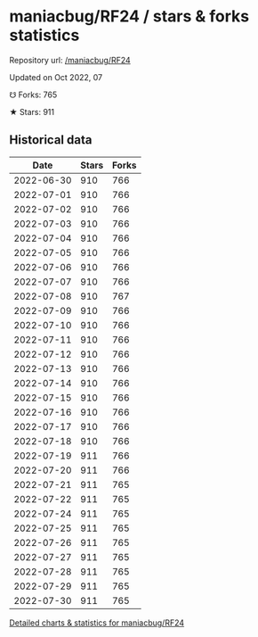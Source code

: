 # maniacbug/RF24 / stars & forks statistics

Repository url: [/maniacbug/RF24](https://github.com/maniacbug/RF24)

Updated on Oct 2022, 07

☋ Forks: 765

★ Stars: 911

## Historical data
| Date | Stars | Forks |
|------|-------|-------|
| 2022-06-30 | 910 | 766 | 
| 2022-07-01 | 910 | 766 | 
| 2022-07-02 | 910 | 766 | 
| 2022-07-03 | 910 | 766 | 
| 2022-07-04 | 910 | 766 | 
| 2022-07-05 | 910 | 766 | 
| 2022-07-06 | 910 | 766 | 
| 2022-07-07 | 910 | 766 | 
| 2022-07-08 | 910 | 767 | 
| 2022-07-09 | 910 | 766 | 
| 2022-07-10 | 910 | 766 | 
| 2022-07-11 | 910 | 766 | 
| 2022-07-12 | 910 | 766 | 
| 2022-07-13 | 910 | 766 | 
| 2022-07-14 | 910 | 766 | 
| 2022-07-15 | 910 | 766 | 
| 2022-07-16 | 910 | 766 | 
| 2022-07-17 | 910 | 766 | 
| 2022-07-18 | 910 | 766 | 
| 2022-07-19 | 911 | 766 | 
| 2022-07-20 | 911 | 766 | 
| 2022-07-21 | 911 | 765 | 
| 2022-07-22 | 911 | 765 | 
| 2022-07-24 | 911 | 765 | 
| 2022-07-25 | 911 | 765 | 
| 2022-07-26 | 911 | 765 | 
| 2022-07-27 | 911 | 765 | 
| 2022-07-28 | 911 | 765 | 
| 2022-07-29 | 911 | 765 | 
| 2022-07-30 | 911 | 765 | 


[Detailed charts & statistics for maniacbug/RF24](https://reviewgithub.com/rep/maniacbug/RF24)
